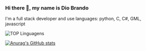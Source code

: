 ### Hi there 👋, my name is Dio Brando
I'm a full stack developer and use languages: python, C, C#, GML, javascript

![TOP Linguagens](https://github-readme-stats.vercel.app/api/top-langs/?username=DioBruh&layout=compact&theme=radical)


[![Anurag's GitHub stats](https://github-readme-stats.vercel.app/api?username=DioBruh&show_icons=true&theme=radical)](https://github.com/anuraghazra/github-readme-stats)
